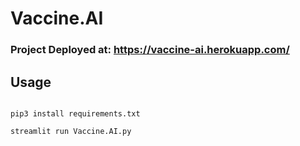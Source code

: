 # Vaccine.AI

### Project Deployed at: https://vaccine-ai.herokuapp.com/
## Usage
```

pip3 install requirements.txt

streamlit run Vaccine.AI.py

```
